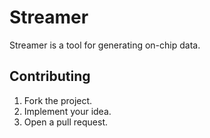 # Streamer

Streamer is a tool for generating on-chip data.

## Contributing

1. Fork the project.
2. Implement your idea.
3. Open a pull request.
